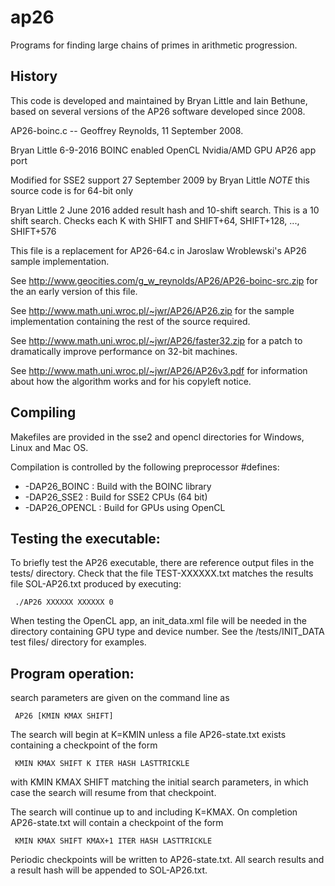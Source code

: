 # ap26

   Programs for finding large chains of primes in arithmetic progression.

## History

   This code is developed and maintained by Bryan Little and Iain Bethune,
   based on several versions of the AP26 software developed since 2008.

   AP26-boinc.c -- Geoffrey Reynolds, 11 September 2008.

   Bryan Little 6-9-2016
   BOINC enabled OpenCL Nvidia/AMD GPU AP26 app port

   Modified for SSE2 support 27 September 2009 by Bryan Little
   *NOTE* this source code is for 64-bit only

   Bryan Little 2 June 2016 added result hash and 10-shift search.
   This is a 10 shift search.  Checks each K with SHIFT and SHIFT+64, SHIFT+128, ..., SHIFT+576

   This file is a replacement for AP26-64.c in Jaroslaw Wroblewski's AP26
   sample implementation.

   See http://www.geocities.com/g_w_reynolds/AP26/AP26-boinc-src.zip for the
   an early version of this file.

   See http://www.math.uni.wroc.pl/~jwr/AP26/AP26.zip for the sample
   implementation containing the rest of the source required.

   See http://www.math.uni.wroc.pl/~jwr/AP26/faster32.zip for a patch to
   dramatically improve performance on 32-bit machines.

   See http://www.math.uni.wroc.pl/~jwr/AP26/AP26v3.pdf for information
   about how the algorithm works and for his copyleft notice.

## Compiling

   Makefiles are provided in the sse2 and opencl directories for Windows, Linux and Mac OS.

   Compilation is controlled by the following preprocessor #defines:

*   -DAP26_BOINC  : Build with the BOINC library
*   -DAP26_SSE2   : Build for SSE2 CPUs (64 bit)
*   -DAP26_OPENCL : Build for GPUs using OpenCL

## Testing the executable:

   To briefly test the AP26 executable, there are reference output files
   in the  tests/ directory. Check that the file TEST-XXXXXX.txt matches
   the results file SOL-AP26.txt produced by executing:

     ./AP26 XXXXXX XXXXXX 0

   When testing the OpenCL app, an init_data.xml file will be needed in
   the directory containing GPU type and device number. See the
   /tests/INIT_DATA test files/ directory for examples.

## Program operation:

   search parameters are given on the command line as

     AP26 [KMIN KMAX SHIFT]

   The search will begin at K=KMIN unless a file AP26-state.txt
   exists containing a checkpoint of the form

     KMIN KMAX SHIFT K ITER HASH LASTTRICKLE

   with KMIN KMAX SHIFT matching the initial search parameters, in which
   case the search will resume from that checkpoint.

   The search will continue up to and including K=KMAX. On completion
   AP26-state.txt will contain a checkpoint of the form

     KMIN KMAX SHIFT KMAX+1 ITER HASH LASTTRICKLE

   Periodic checkpoints will be written to AP26-state.txt.
   All search results and a result hash will be appended to SOL-AP26.txt.
